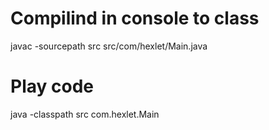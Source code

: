 Compilind in console to class
=============================
javac -sourcepath src src/com/hexlet/Main.java

Play code
=========
java -classpath src com.hexlet.Main
